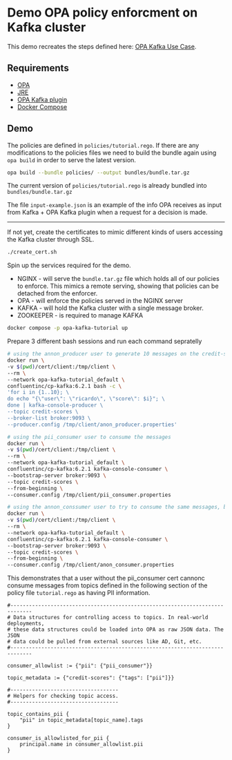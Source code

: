 # Demo OPA policy enforcment on Kafka cluster
This demo recreates the steps defined here: [OPA Kafka Use Case](https://www.openpolicyagent.org/docs/latest/kafka-authorization).  
## Requirements
- [OPA](https://www.openpolicyagent.org/docs/latest/#running-opa)
- [JRE](https://docs.oracle.com/goldengate/1212/gg-winux/GDRAD/java.htm#BGBFJHAB)
- [OPA Kafka plugin](https://github.com/StyraInc/opa-kafka-plugin)
- [Docker Compose](https://docs.docker.com/compose/)

## Demo
The policies are defined in `policies/tutorial.rego`. If there are any modifications to the policies files we need to build the bundle again using `opa build` in order to serve the latest version.
```bash
opa build --bundle policies/ --output bundles/bundle.tar.gz
```
The current version of `policies/tutorial.rego` is already bundled into `bundles/bundle.tar.gz`

The file `input-example.json` is an example of the info OPA receives as input from Kafka + OPA Kafka plugin when a request for a decision is made.  

---

If not yet, create the certificates to mimic different kinds of users accessing the Kafka cluster through SSL.
```bash
./create_cert.sh
```
Spin up the services required for the demo.
- NGINX - will serve the `bundle.tar.gz` file which holds all of our policies to enforce. This mimics a remote serving, showing that policies can be detached from the enforcer.
- OPA - will enforce the policies served in the NGINX server
- KAFKA - will hold the Kafka cluster with a single message broker.
- ZOOKEEPER - is required to manage KAFKA
```bash
docker compose -p opa-kafka-tutorial up
```
Prepare 3 different bash sessions and run each command sepratelly

```bash
# using the annon_producer user to generate 10 messages on the credit-scores topic
docker run \
-v $(pwd)/cert/client:/tmp/client \
--rm \
--network opa-kafka-tutorial_default \
confluentinc/cp-kafka:6.2.1 bash -c \
'for i in {1..10}; \
do echo "{\"user\": \"ricardo\", \"score\": $i}"; \
done | kafka-console-producer \
--topic credit-scores \
--broker-list broker:9093 \
--producer.config /tmp/client/anon_producer.properties'
```

```bash
# using the pii_consumer user to consume the messages
docker run \
-v $(pwd)/cert/client:/tmp/client \
--rm \
--network opa-kafka-tutorial_default \
confluentinc/cp-kafka:6.2.1 kafka-console-consumer \
--bootstrap-server broker:9093 \
--topic credit-scores \
--from-beginning \
--consumer.config /tmp/client/pii_consumer.properties
```

```bash
# using the annon_conssumer user to try to consume the same messages, but gets blocked by OPA
docker run \
-v $(pwd)/cert/client:/tmp/client \
--rm \
--network opa-kafka-tutorial_default \
confluentinc/cp-kafka:6.2.1 kafka-console-consumer \
--bootstrap-server broker:9093 \
--topic credit-scores \
--from-beginning \
--consumer.config /tmp/client/anon_consumer.properties
```

This demonstrates that a user without the pii_consumer cert cannonc consume messages from topics defined in the following section of the policy file `tutorial.rego` as having PII information.
```
#-----------------------------------------------------------------------------
# Data structures for controlling access to topics. In real-world deployments,
# these data structures could be loaded into OPA as raw JSON data. The JSON
# data could be pulled from external sources like AD, Git, etc.
#-----------------------------------------------------------------------------

consumer_allowlist := {"pii": {"pii_consumer"}}

topic_metadata := {"credit-scores": {"tags": ["pii"]}}

#-----------------------------------
# Helpers for checking topic access.
#-----------------------------------

topic_contains_pii {
	"pii" in topic_metadata[topic_name].tags
}

consumer_is_allowlisted_for_pii {
	principal.name in consumer_allowlist.pii
}
```